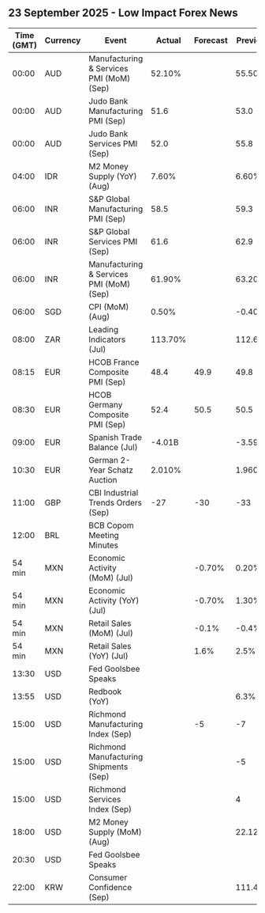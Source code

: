 ## 23 September 2025 - Low Impact Forex News

| Time (GMT) | Currency | Event | Actual | Forecast | Previous |
|------|----------|-------|--------|----------|----------|
| 00:00 | AUD | Manufacturing & Services PMI (MoM) (Sep) | 52.10% |  | 55.50% |
| 00:00 | AUD | Judo Bank Manufacturing PMI (Sep) | 51.6 |  | 53.0 |
| 00:00 | AUD | Judo Bank Services PMI (Sep) | 52.0 |  | 55.8 |
| 04:00 | IDR | M2 Money Supply (YoY) (Aug) | 7.60% |  | 6.60% |
| 06:00 | INR | S&P Global Manufacturing PMI (Sep) | 58.5 |  | 59.3 |
| 06:00 | INR | S&P Global Services PMI (Sep) | 61.6 |  | 62.9 |
| 06:00 | INR | Manufacturing & Services PMI (MoM) (Sep) | 61.90% |  | 63.20% |
| 06:00 | SGD | CPI (MoM) (Aug) | 0.50% |  | -0.40% |
| 08:00 | ZAR | Leading Indicators (Jul) | 113.70% |  | 112.68% |
| 08:15 | EUR | HCOB France Composite PMI (Sep) | 48.4 | 49.9 | 49.8 |
| 08:30 | EUR | HCOB Germany Composite PMI (Sep) | 52.4 | 50.5 | 50.5 |
| 09:00 | EUR | Spanish Trade Balance (Jul) | -4.01B |  | -3.59B |
| 10:30 | EUR | German 2-Year Schatz Auction | 2.010% |  | 1.960% |
| 11:00 | GBP | CBI Industrial Trends Orders (Sep) | -27 | -30 | -33 |
| 12:00 | BRL | BCB Copom Meeting Minutes |  |  |  |
| 54 min | MXN | Economic Activity (MoM) (Jul) |  | -0.70% | 0.20% |
| 54 min | MXN | Economic Activity (YoY) (Jul) |  | -0.70% | 1.30% |
| 54 min | MXN | Retail Sales (MoM) (Jul) |  | -0.1% | -0.4% |
| 54 min | MXN | Retail Sales (YoY) (Jul) |  | 1.6% | 2.5% |
| 13:30 | USD | Fed Goolsbee Speaks |  |  |  |
| 13:55 | USD | Redbook (YoY) |  |  | 6.3% |
| 15:00 | USD | Richmond Manufacturing Index (Sep) |  | -5 | -7 |
| 15:00 | USD | Richmond Manufacturing Shipments (Sep) |  |  | -5 |
| 15:00 | USD | Richmond Services Index (Sep) |  |  | 4 |
| 18:00 | USD | M2 Money Supply (MoM) (Aug) |  |  | 22.12T |
| 20:30 | USD | Fed Goolsbee Speaks |  |  |  |
| 22:00 | KRW | Consumer Confidence (Sep) |  |  | 111.4 |
